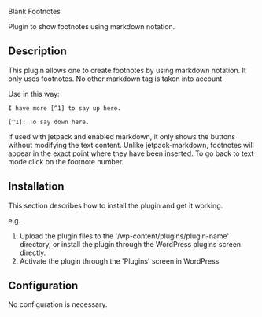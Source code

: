 Blank Footnotes

Plugin to show footnotes using markdown notation.

## Description 

This plugin allows one to create footnotes by using markdown notation.
It only uses footnotes. No other markdown tag is taken into account

Use in this way:

    I have more [^1] to say up here.

    [^1]: To say down here.

If used with jetpack and enabled markdown, it only shows the buttons without modifying the text content.
Unlike jetpack-markdown, footnotes will appear in the exact point where they have been inserted. To go back to text mode click on the footnote number.

## Installation

This section describes how to install the plugin and get it working.

e.g.

1. Upload the plugin files to the '/wp-content/plugins/plugin-name' directory, or install the plugin through the WordPress plugins screen directly.
2. Activate the plugin through the 'Plugins' screen in WordPress

## Configuration

No configuration is necessary.

